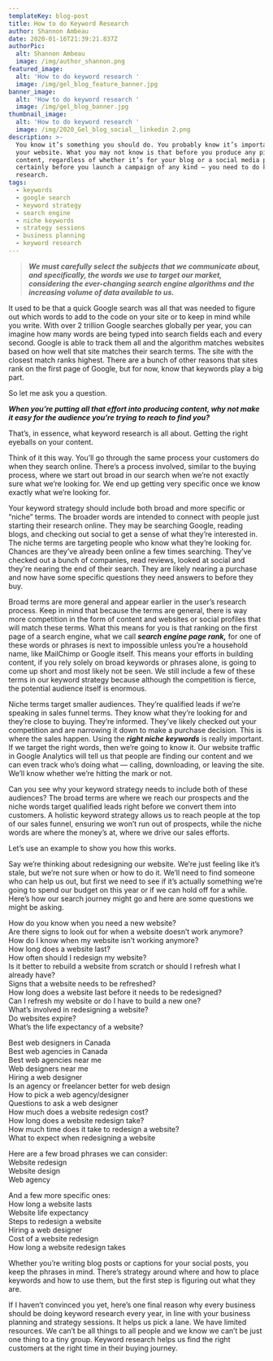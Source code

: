 ```yaml
---
templateKey: blog-post
title: How to do Keyword Research
author: Shannon Ambeau
date: 2020-01-16T21:39:21.837Z
authorPic:
  alt: Shannon Ambeau
  image: /img/author_shannon.png
featured_image:
  alt: 'How to do keyword research '
  image: /img/gel_blog_feature_banner.jpg
banner_image:
  alt: 'How to do keyword research '
  image: /img/gel_blog_banner.jpg
thumbnail_image:
  alt: 'How to do keyword research '
  image: /img/2020_Gel_blog_social__linkedin 2.png
description: >-
  You know it’s something you should do. You probably know it’s important for
  your website. What you may not know is that before you produce any piece of
  content, regardless of whether it’s for your blog or a social media post and
  certainly before you launch a campaign of any kind — you need to do keyword
  research.
tags:
  - keywords
  - google search
  - keyword strategy
  - search engine
  - niche keywords
  - strategy sessions
  - business planning
  - keyword research
---
```

> _**We must carefully select the subjects that we communicate about, and specifically, the words we use to target our market, considering the ever-changing search engine algorithms and the increasing volume of data available to us.**_

It used to be that a quick Google search was all that was needed to figure out which words to add to the code on your site or to keep in mind while you write. With over 2 trillion Google searches globally per year, you can imagine how many words are being typed into search fields each and every second. Google is able to track them all and the algorithm matches websites based on how well that site matches their search terms. The site with the closest match ranks highest. There are a bunch of other reasons that sites rank on the first page of Google, but for now, know that keywords play a big part.

So let me ask you a question. 

**_When you’re putting all that effort into producing content, why not make it easy for the audience you’re trying to reach to find you?_** 

That’s, in essence, what keyword research is all about. Getting the right eyeballs on your content. 

Think of it this way. You’ll go through the same process your customers do when they search online. There’s a process involved, similar to the buying process, where we start out broad in our search when we’re not exactly sure what we’re looking for. We end up getting very specific once we know exactly what we’re looking for.



Your keyword strategy should include both broad and more specific or “niche” terms. The broader words are intended to connect with people just starting their research online. They may be searching Google, reading blogs, and checking out social to get a sense of what they’re interested in. The niche terms are targeting people who know what they’re looking for. Chances are they’ve already been online a few times searching. They’ve checked out a bunch of companies, read reviews, looked at social and they're nearing the end of their search. They are likely nearing a purchase and now have some specific questions they need answers to before they buy. 



Broad terms are more general and appear earlier in the user’s research process. Keep in mind that because the terms are general, there is way more competition in the form of content and websites or social profiles that will match these terms. What this means for you is that ranking on the first page of a search engine, what we call **_search engine page rank,_**  for one of these words or phrases is next to impossible unless you’re a household name, like MailChimp or Google itself. This means your efforts in building content, if you rely solely on broad keywords or phrases alone, is going to come up short and most likely not be seen. We still include a few of these terms in our keyword strategy because although the competition is fierce, the potential audience itself is enormous. 



Niche terms target smaller audiences. They’re qualified leads if we’re speaking in sales funnel terms. They know what they’re looking for and they’re close to buying. They’re informed. They’ve likely checked out your competition and are narrowing it down to make a purchase decision. This is where the sales happen. Using the **_right niche keywords_** is really important. If we target the right words, then we’re going to know it. Our website traffic in Google Analytics will tell us that people are finding our content and we can even track who’s doing what — calling, downloading, or leaving the site. We’ll know whether we’re hitting the mark or not.  



Can you see why your keyword strategy needs to include both of these audiences? The broad terms are where we reach our prospects and the niche words target qualified leads right before we convert them into customers. A holistic keyword strategy allows us to reach people at the top of our sales funnel, ensuring we won’t run out of prospects, while the niche words are where the money’s at, where we drive our sales efforts.



Let’s use an example to show you how this works. 



Say we’re thinking about redesigning our website. We’re just feeling like it’s stale, but we’re not sure when or how to do it. We’ll need to find someone who can help us out, but first we need to see if it’s actually something we’re going to spend our budget on this year or if we can hold off for a while. Here’s how our search journey might go and here are some questions we might be asking. 

How do you know when you need a new website?\
Are there signs to look out for when a website doesn’t work anymore?\
How do I know when my website isn’t working anymore?\
How long does a website last?\
How often should I redesign my website?\
Is it better to rebuild a website from scratch or should I refresh what I already have?\
Signs that a website needs to be refreshed?\
How long does a website last before it needs to be redesigned?\
Can I refresh my website or do I have to build a new one?\
What’s involved in redesigning a website?\
Do websites expire?\
What’s the life expectancy of a website?

Best web designers in Canada\
Best web agencies in Canada\
Best web agencies near me\
Web designers near me\
Hiring a web designer\
Is an agency or freelancer better for web design\
How to pick a web agency/designer\
Questions to ask a web designer\
How much does a website redesign cost?\
How long does a website redesign take?\
How much time does it take to redesign a website?\
What to expect when redesigning a website

Here are a few broad phrases we can consider: \
Website redesign\
Website design\
Web agency

And a few more specific ones:\
How long a website lasts\
Website life expectancy\
Steps to redesign a website\
Hiring a web designer\
Cost of a website redesign\
How long a website redesign takes



Whether you’re writing blog posts or captions for your social posts, you keep the phrases in mind. There’s strategy around where and how to place keywords and how to use them, but the first step is figuring out what they are. 



If I haven’t convinced you yet, here’s one final reason why every business should be doing keyword research every year, in line with your business planning and strategy sessions. It helps us pick a lane. We have limited resources. We can’t be all things to all people and we know we can’t be just one thing to a tiny group. Keyword research helps us find the right customers at the right time in their buying journey.
